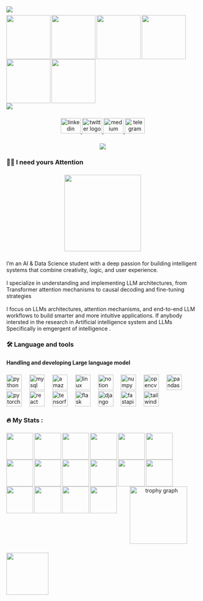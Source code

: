 <img align="left" height="" src="https://media.giphy.com/media/AB2tJ2sKGJc1qMwBjx/giphy.gif"  />

###

<img align="left" height="115" src="https://media2.giphy.com/media/v1.Y2lkPTc5MGI3NjExdnh3MDA5MTJ6YzNmeWZ3YTE1MGd4cDk3NGdlOXprM3hsb21laWVhciZlcD12MV9pbnRlcm5hbF9naWZfYnlfaWQmY3Q9Zw/H0xZHg3iPMIiko8wrN/giphy.gif"  />

###

<img align="left" height="115" src="https://media.giphy.com/media/inDXmAFK1SfoPJZ8gE/giphy.gif"  />

###

<img align="left" height="115" src="https://media0.giphy.com/media/v1.Y2lkPTc5MGI3NjExcG9leDFhNGZocWtlZmtjNm9jYTdkbjN2bXQyOWhnZnNvbDkydHM4ZSZlcD12MV9pbnRlcm5hbF9naWZfYnlfaWQmY3Q9Zw/d4He8F9bZx4ThhjkjV/giphy.gif"  />

###

<img align="left" height="115" src="https://i.imgflip.com/65efzo.gif"  />

###

<img align="left" height="115" src="https://i.imgflip.com/65efzo.gif"  />

###

<img align="left" height="115" src="https://media0.giphy.com/media/v1.Y2lkPTc5MGI3NjExOWZxNWFjOHh0d3Jnc3dvYXowaW80em1qYmgxbTZyZXF5bnpjc3p1aSZlcD12MV9pbnRlcm5hbF9naWZfYnlfaWQmY3Q9Zw/DLLmMPrzP5965bYPdD/giphy.gif"  />

###

<br clear="both">

<div>
  <img style="100%" src="https://capsule-render.vercel.app/api?type=blur&height=100&section=header&reversal=false&text=Vigneshwaran&fontSize=70&fontColor=FFFFFF&fontAlign=50&fontAlignY=50&stroke=-&animation=twinkling&desc=Let%20start%20Deep%20reseach&descSize=20&descAlign=51&descAlignY=90&textBg=false&color=random"  />
</div>

###

<div align="center">
  <a href="https://www.linkedin.com/in/vigneshwaran-p-613661264/" target="_blank">
    <img src="https://raw.githubusercontent.com/maurodesouza/profile-readme-generator/master/src/assets/icons/social/linkedin/default.svg" width="52" height="40" alt="linkedin logo"  />
  </a>
  <a href="https://x.com/Vigneshwaran2Ai" target="_blank">
    <img src="https://raw.githubusercontent.com/maurodesouza/profile-readme-generator/master/src/assets/icons/social/twitter/default.svg" width="52" height="40" alt="twitter logo"  />
  </a>
  <a href="https://medium.com/@vickythevgn" target="_blank">
    <img src="https://raw.githubusercontent.com/maurodesouza/profile-readme-generator/master/src/assets/icons/social/medium/default.svg" width="52" height="40" alt="medium logo"  />
  </a>
  <a href="https://t.me/+AfoQmnugMfM1NmNl" target="_blank">
    <img src="https://raw.githubusercontent.com/maurodesouza/profile-readme-generator/master/src/assets/icons/social/telegram/default.svg" width="52" height="40" alt="telegram logo"  />
  </a>
</div>

###

<div align="center">
  <img src="https://visitor-badge.laobi.icu/badge?page_id=Vigneshwaran.Vigneshwaran&"  />
</div>

###

<h3 align="left">👩‍💻  I need yours Attention</h3>

###

<div align="center">
  <img height="200" src="https://media4.giphy.com/media/v1.Y2lkPTc5MGI3NjExdm95dDF4eGxiZTY5MjEyeDlhazZmYnl0YWNyM2trYnhkMzVxMTBiNyZlcD12MV9pbnRlcm5hbF9naWZfYnlfaWQmY3Q9Zw/XkinNCk1Tf4NR3EyBA/giphy.gif"  />
</div>

###

<p align="left">I’m an AI & Data Science student with a deep passion for building intelligent systems that combine creativity, logic, and user experience.<br><br>I specialize in understanding and implementing LLM architectures, from Transformer attention mechanisms to causal decoding and fine-tuning strategies <br><br>I focus on LLMs architectures, attention mechanisms, and end-to-end LLM workflows to build smarter and more intuitive applications. If anybody intersted in the research in Artificial intelligence system and LLMs Specifically in emgergent  of intelligence .</p>

###

<h3 align="left">🛠 Language and tools</h3>

###

<h4 align="left">Handling  and developing  Large language model</h4>

###

<div align="left">
  <img src="https://cdn.jsdelivr.net/gh/devicons/devicon/icons/python/python-original-wordmark.svg" height="40" alt="python logo"  />
  <img width="12" />
  <img src="https://cdn.simpleicons.org/mysql/4479A1" height="40" alt="mysql logo"  />
  <img width="12" />
  <img src="https://cdn.jsdelivr.net/gh/devicons/devicon/icons/amazonwebservices/amazonwebservices-line-wordmark.svg" height="40" alt="amazonwebservices logo"  />
  <img width="12" />
  <img src="https://cdn.jsdelivr.net/gh/devicons/devicon/icons/linux/linux-original.svg" height="40" alt="linux logo"  />
  <img width="12" />
  <img src="https://cdn.jsdelivr.net/gh/devicons/devicon/icons/notion/notion-original.svg" height="40" alt="notion logo"  />
  <img width="12" />
  <img src="https://cdn.jsdelivr.net/gh/devicons/devicon/icons/numpy/numpy-original.svg" height="40" alt="numpy logo"  />
  <img width="12" />
  <img src="https://cdn.jsdelivr.net/gh/devicons/devicon/icons/opencv/opencv-original.svg" height="40" alt="opencv logo"  />
  <img width="12" />
  <img src="https://cdn.jsdelivr.net/gh/devicons/devicon/icons/pandas/pandas-original.svg" height="40" alt="pandas logo"  />
  <img width="12" />
  <img src="https://cdn.jsdelivr.net/gh/devicons/devicon/icons/pytorch/pytorch-original.svg" height="40" alt="pytorch logo"  />
  <img width="12" />
  <img src="https://cdn.jsdelivr.net/gh/devicons/devicon/icons/react/react-original.svg" height="40" alt="react logo"  />
  <img width="12" />
  <img src="https://cdn.jsdelivr.net/gh/devicons/devicon/icons/tensorflow/tensorflow-original.svg" height="40" alt="tensorflow logo"  />
  <img width="12" />
  <img src="https://cdn.jsdelivr.net/gh/devicons/devicon/icons/flask/flask-original.svg" height="40" alt="flask logo"  />
  <img width="12" />
  <img src="https://cdn.jsdelivr.net/gh/devicons/devicon/icons/django/django-plain.svg" height="40" alt="django logo"  />
  <img width="12" />
  <img src="https://cdn.jsdelivr.net/gh/devicons/devicon/icons/fastapi/fastapi-original.svg" height="40" alt="fastapi logo"  />
  <img width="12" />
  <img src="https://cdn.jsdelivr.net/gh/devicons/devicon/icons/tailwindcss/tailwindcss-original-wordmark.svg" height="40" alt="tailwindcss logo"  />
</div>

###

<h3 align="left">🔥   My Stats :</h3>

###

<img align="left" height="70" src="https://media3.giphy.com/media/v1.Y2lkPTc5MGI3NjExams2NDZld3YwbHJ3MXJlODVkN3dydWdxY3AzcjZvbzJ3ZGN5ZDhkMyZlcD12MV9pbnRlcm5hbF9naWZfYnlfaWQmY3Q9Zw/2cPjL0aw7Zx6egt75W/giphy.gif"  />

###

<img align="left" height="70" src="https://media4.giphy.com/media/v1.Y2lkPTc5MGI3NjExMmhjbHJpYnJhOHY5ZjhyYjAyY21kdzNmNWxiOTB4NWEwaGdveTMzZiZlcD12MV9pbnRlcm5hbF9naWZfYnlfaWQmY3Q9Zw/f3AxgS3cJcDtqt39sn/giphy.gif"  />

###

<img align="left" height="70" src="https://media1.giphy.com/media/v1.Y2lkPTc5MGI3NjExY241NmZkYWE1dmlneDV3bDNkOGJ6dGNudmF6YmZpZnc5czlwNjJvbSZlcD12MV9pbnRlcm5hbF9naWZfYnlfaWQmY3Q9Zw/cEe1kOzp5vg8Xw92U1/giphy.gif"  />

###

<img align="left" height="70" src="https://media3.giphy.com/media/v1.Y2lkPTc5MGI3NjExeDcyeGVmcDIzb293ZGwyNmc5ZHF0cmFzMzFrM2w3bWNzMTBqYmlncSZlcD12MV9pbnRlcm5hbF9naWZfYnlfaWQmY3Q9Zw/ZcYONukAU7ihKtqJQI/giphy.gif"  />

###

<img align="left" height="70" src="https://media1.giphy.com/media/v1.Y2lkPTc5MGI3NjExYjVheDViMTJ5d3NobGVrb2trZ2M4djhkZWlubHhvMnZrdWdyYWF2OCZlcD12MV9pbnRlcm5hbF9naWZfYnlfaWQmY3Q9Zw/vF3jbCEGJPfNIAD28m/giphy.gif"  />

###

<img align="left" height="70" src="https://media3.giphy.com/media/v1.Y2lkPTc5MGI3NjExMXFzODdmNTlqYnYzMjh5bm43NnB3bmY0Y2JoY2k1bHZvNG5sbXh5OCZlcD12MV9pbnRlcm5hbF9naWZfYnlfaWQmY3Q9Zw/Fb5kkhQhUQW0lLnA5O/giphy.gif"  />

###

<img align="left" height="70" src="https://media0.giphy.com/media/v1.Y2lkPTc5MGI3NjExNzZyaW5tcHlxeTZjbjFpeW0xNmdmMDZ5MWR6YzBlazh1cTFibjVmNCZlcD12MV9pbnRlcm5hbF9naWZfYnlfaWQmY3Q9Zw/08wToMdpYVyQPUbJc1/giphy.gif"  />

###

<img align="left" height="70" src="https://media1.giphy.com/media/v1.Y2lkPTc5MGI3NjExYXExMmhwMXpjZjZjZG4wc3BzOWo3OHJpNWU2OG1ubXVkbXhxaWxwciZlcD12MV9pbnRlcm5hbF9naWZfYnlfaWQmY3Q9Zw/JR09s5kv1ApT6WM76V/giphy.gif"  />

###

<img align="left" height="70" src="https://media3.giphy.com/media/v1.Y2lkPTc5MGI3NjExNDBmcXV6c3V6aXV3MnRnazdpOXJva3R5ajh6MTZlYXBmcWJ0OXkzOSZlcD12MV9pbnRlcm5hbF9naWZfYnlfaWQmY3Q9Zw/w4kTuxzaW4agblFAY5/giphy.gif"  />

###

<img align="left" height="70" src="https://media3.giphy.com/media/v1.Y2lkPTc5MGI3NjExMjE2ejE4dnpnaWE4N2l4bnJkbjk4aHY2bm9xaGtiY252NmFmczVkbCZlcD12MV9pbnRlcm5hbF9naWZfYnlfaWQmY3Q9Zw/jKOhtkeMaECs0KjI3Y/giphy.gif"  />

###

<img align="left" height="70" src="https://media1.giphy.com/media/v1.Y2lkPTc5MGI3NjExYzdpbjByemxzbThidjc2bWI2czlsaWd5bDlrYzE4bmJ3MzF5dDhvaSZlcD12MV9pbnRlcm5hbF9naWZfYnlfaWQmY3Q9Zw/q3k1EhO0uIyyo96isd/giphy.gif"  />

###

<img align="left" height="70" src="https://media0.giphy.com/media/v1.Y2lkPTc5MGI3NjExMndsZDU0YTlsZ2ttdTVtY3Vxa2xweXVzc3pweXpneHBramQ0MWtmeSZlcD12MV9pbnRlcm5hbF9naWZfYnlfaWQmY3Q9Zw/EetutChFkoXfu9O1PN/giphy.gif"  />

###

<img align="left" height="70" src="https://media1.giphy.com/media/v1.Y2lkPTc5MGI3NjExeGw0bDJpcjRsOHB5cHBsdHFka3F5c292czVsMno4Yjg3cTB0dnc2aCZlcD12MV9pbnRlcm5hbF9naWZfYnlfaWQmY3Q9Zw/kUSbonI0s9QcARdUYo/giphy.gif"  />

###

<img align="left" height="70" src="https://media1.giphy.com/media/v1.Y2lkPTc5MGI3NjExbWVmMjhrOWtvYWV4YWVyMno1ZG44NWx6NHJtZXFvMGtoNXd4aTMyOSZlcD12MV9pbnRlcm5hbF9naWZfYnlfaWQmY3Q9Zw/Qij4dIN5wTxFMpQTnY/giphy.gif"  />

###

<img align="left" height="70" src="https://media3.giphy.com/media/v1.Y2lkPTc5MGI3NjExcmgxZ2N1OHdyYmFpZXBrcGg3ancxM2swdXgwbnB5b3VsMnVsZzg1dyZlcD12MV9pbnRlcm5hbF9naWZfYnlfaWQmY3Q9Zw/DG8hFpaeHX1pNDsjlC/giphy.gif"  />

###

<img align="left" height="70" src="https://media3.giphy.com/media/v1.Y2lkPTc5MGI3NjExbTJiYmFuNGZnZnByZzFxMDM0b3NuOWE2ZDRlODE3cG53ZjJnZzgzZCZlcD12MV9pbnRlcm5hbF9naWZfYnlfaWQmY3Q9Zw/YEbmDAdDpcoIImsZ8h/giphy.gif"  />

###

<div align="center">
  <img src="https://github-profile-trophy.vercel.app?username=Vigneshwaran&theme=dracula&column=-1&row=1&margin-w=8&margin-h=8&no-bg=false&no-frame=false&order=4" height="150" alt="trophy graph"  />
</div>

###

<img align="left" height="110" src="https://i.imgflip.com/65efzo.gif"  />

###
